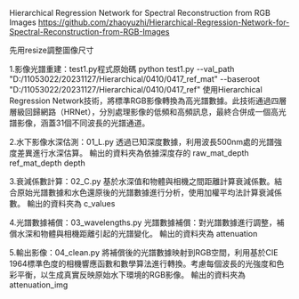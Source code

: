 Hierarchical Regression Network for Spectral Reconstruction from RGB Images
https://github.com/zhaoyuzhi/Hierarchical-Regression-Network-for-Spectral-Reconstruction-from-RGB-Images

先用resize調整圖像尺寸

1.影像光譜重建：test1.py程式原始碼
python test1.py --val_path "D:/11053022/20231127/Hierarchical/0410/0417_ref_mat" --baseroot "D:/11053022/20231127/Hierarchical/0410/0417_ref"
使用Hierarchical Regression Network技術，將標準RGB影像轉換為高光譜數據。此技術通過四層層級回歸網路（HRNet），分別處理影像的低頻和高頻訊息，最終合併成一個高光譜影像，涵蓋31個不同波長的光譜通道。

2.水下影像水深估測：01_L.py
透過已知深度數據，利用波長500nm處的光譜強度差異進行水深估算。
輸出的資料夾為依據深度存的
raw_mat_depth
ref_mat_depth
depth

3.衰減係數計算：02_C.py
基於水深值和物體與相機之間距離計算衰減係數。結合原始光譜數據和水色還原後的光譜數據進行分析，使用加權平均法計算衰減係數。
輸出的資料夾為
c_values

4.光譜數據補償：03_wavelengths.py
光譜數據補償：對光譜數據進行調整，補償水深和物體與相機距離引起的光譜變化。
輸出的資料夾為
attenuation

5.輸出影像：04_clean.py
將補償後的光譜數據映射到RGB空間，利用基於CIE 1964標準色度的相機響應函數和數學算法進行轉換。考慮每個波長的光強度和色彩平衡，以生成真實反映原始水下環境的RGB影像。
輸出的資料夾為
attenuation_img


